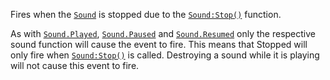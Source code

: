 Fires when the [`Sound`](https://create.roblox.com/docs/reference/engine/classes/Sound) is stopped due to the [`Sound:Stop()`](https://create.roblox.com/docs/reference/engine/classes/Sound#Stop)
function.

As with [`Sound.Played`](https://create.roblox.com/docs/reference/engine/classes/Sound#Played), [`Sound.Paused`](https://create.roblox.com/docs/reference/engine/classes/Sound#Paused) and
[`Sound.Resumed`](https://create.roblox.com/docs/reference/engine/classes/Sound#Resumed) only the respective sound function will cause the
event to fire. This means that Stopped will only fire when
[`Sound:Stop()`](https://create.roblox.com/docs/reference/engine/classes/Sound#Stop) is called. Destroying a sound while it is playing
will not cause this event to fire.